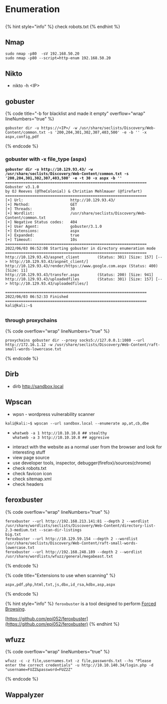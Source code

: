 # Enumeration

##

{% hint style="info" %}
check robots.txt
{% endhint %}

## Nmap

```
sudo nmap -p80  -sV 192.168.50.20
sudo nmap -p80 --script=http-enum 192.168.50.20
```

## Nikto

* nikto -h \<IP>

## gobuster

{% code title="-b for blacklist and made it empty" overflow="wrap" lineNumbers="true" %}
```
gobuster dir -u https://<IP>/ -w /usr/share/seclists/Discovery/Web-Content/common.txt -s '200,204,301,302,307,403,500' -e -b '' -x aspx,config,pdf
```
{% endcode %}

### gobuster with -x file\_type (aspx)

<pre data-overflow="wrap" data-line-numbers><code><strong>gobuster dir -u http://10.129.93.43/ -w /usr/share/seclists/Discovery/Web-Content/common.txt -s '200,204,301,302,307,403,500' -e -t 30 -x aspx -b ''
</strong>===============================================================
Gobuster v3.1.0
by OJ Reeves (@TheColonial) &#x26; Christian Mehlmauer (@firefart)
===============================================================
[+] Url:                     http://10.129.93.43/
[+] Method:                  GET
[+] Threads:                 30
[+] Wordlist:                /usr/share/seclists/Discovery/Web-Content/common.txt
[+] Negative Status codes:   404
[+] User Agent:              gobuster/3.1.0
[+] Extensions:              aspx
[+] Expanded:                true
[+] Timeout:                 10s
===============================================================
2022/06/03 06:52:08 Starting gobuster in directory enumeration mode
===============================================================
http://10.129.93.43/aspnet_client        (Status: 301) [Size: 157] [--> http://10.129.93.43/aspnet_client/]
http://10.129.93.43/render/https://www.google.com.aspx (Status: 400) [Size: 11]                            
http://10.129.93.43/transfer.aspx        (Status: 200) [Size: 941]                                         
http://10.129.93.43/uploadedfiles        (Status: 301) [Size: 157] [--> http://10.129.93.43/uploadedfiles/]
                                                                                                           
===============================================================
2022/06/03 06:52:33 Finished
===============================================================
kali@kali:~$ 
</code></pre>

##

### through proxychains

{% code overflow="wrap" lineNumbers="true" %}
```
proxychains gobuster dir --proxy socks5://127.0.0.1:1080 --url http://172.16.1.12 -w /usr/share/seclists/Discovery/Web-Content/raft-small-words-lowercase.txt
```
{% endcode %}

## Dirb

* dirb http://sandbox.local

## Wpscan

* wpsn - wordpress vulnerability scanner

```
kali@kali:~$ wpscan --url sandbox.local --enumerate ap,at,cb,dbe
```

* ```
  whatweb -a 1 http://10.10.10.8 ## stealthy
  whatweb -a 3 http://10.10.10.8 ## aggresive

  ```
* interact with the website as a normal user from the browser and look for interesting stuff
* view page source
* use developer tools, inspector, debugger(firefox)/sources(chrome)
* check robots.txt
* check favicon icon
* check sitemap.xml
* check headers

## feroxbuster

{% code overflow="wrap" lineNumbers="true" %}
```
feroxbuster --url http://192.168.213.141:81 --depth 2 --wordlist /usr/share/wordlists/seclists/Discovery/Web-Content/directory-list-2.3-medium.txt --scan-dir-listings 
big.txt
feroxbuster --url http://10.129.59.154 --depth 2 --wordlist /usr/share/seclists/Discovery/Web-Content/raft-small-words-lowercase.txt
feroxbuster --url http://192.168.248.189 --depth 2 --wordlist /usr/share/wordlists/wfuzz/general/megabeast.txt 
```
{% endcode %}

{% code title="Extensions to use when scanning" %}
```
aspx,pdf,php,html,txt,js,dbx,id_rsa,kdbx,asp,aspx
```
{% endcode %}

{% hint style="info" %}
`feroxbuster` is a tool designed to perform [Forced Browsing](https://owasp.org/www-community/attacks/Forced\_browsing).

[https://github.com/epi052/feroxbuster](https://github.com/epi052/feroxbuster)
{% endhint %}

## wfuzz

{% code overflow="wrap" lineNumbers="true" %}
```
wfuzz -c -z file,usernames.txt -z file,passwords.txt --hs "Please enter the correct credentials" -u http://10.10.140.34/login.php -d "username=FUZZ&password=FUZ2Z"
```
{% endcode %}

## Wappalyzer
